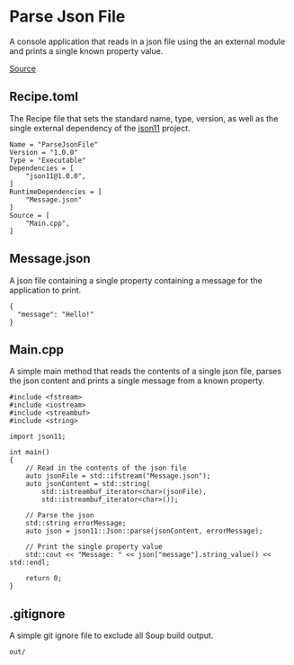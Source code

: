 #  Parse Json File
A console application that reads in a json file using the an external module and prints a single known property value.

[Source](https://github.com/mwasplund/Soup/tree/master/Samples/ParseJsonFile)

## Recipe.toml
The Recipe file that sets the standard name, type, version, as well as the single external dependency of the [json11](https://github.com/dropbox/json11) project.
```
Name = "ParseJsonFile"
Version = "1.0.0"
Type = "Executable"
Dependencies = [
    "json11@1.0.0",
]
RuntimeDependencies = [
    "Message.json"
]
Source = [
    "Main.cpp",
]

```

## Message.json
A json file containing a single property containing a message for the application to print.
```
{
  "message": "Hello!"
}
```

## Main.cpp
A simple main method that reads the contents of a single json file, parses the json content and prints a single message from a known property.
```
#include <fstream>
#include <iostream>
#include <streambuf>
#include <string>

import json11;

int main()
{
    // Read in the contents of the json file
    auto jsonFile = std::ifstream("Message.json");
    auto jsonContent = std::string(
        std::istreambuf_iterator<char>(jsonFile),
        std::istreambuf_iterator<char>());

    // Parse the json
    std::string errorMessage;
    auto json = json11::Json::parse(jsonContent, errorMessage);

    // Print the single property value
    std::cout << "Message: " << json["message"].string_value() << std::endl;

    return 0;
}
```

## .gitignore
A simple git ignore file to exclude all Soup build output.
```
out/
```
